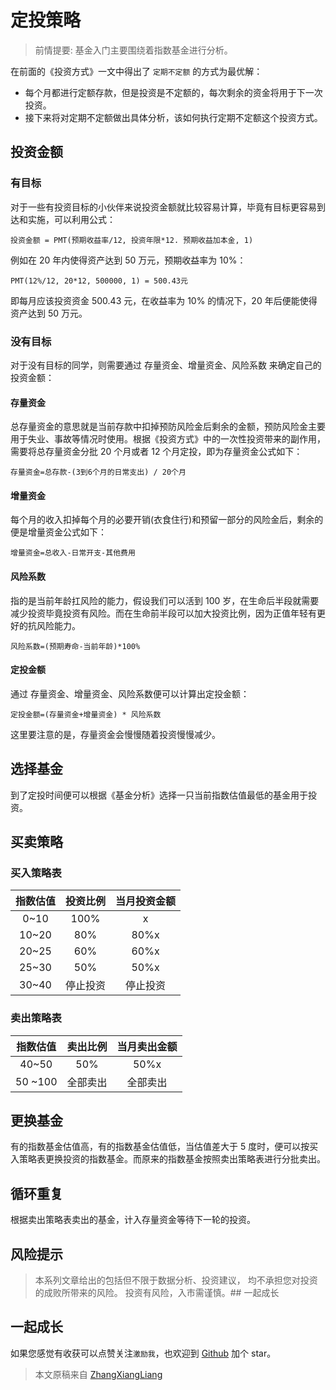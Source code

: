 # 定投策略

> 前情提要: 基金入门主要围绕着指数基金进行分析。

在前面的《投资方式》一文中得出了 `定期不定额` 的方式为最优解：

- 每个月都进行定额存款，但是投资是不定额的，每次剩余的资金将用于下一次投资。
- 接下来将对定期不定额做出具体分析，该如何执行定期不定额这个投资方式。

## 投资金额

### 有目标

对于一些有投资目标的小伙伴来说投资金额就比较容易计算，毕竟有目标更容易到达和实施，可以利用公式：

```
投资金额 = PMT(预期收益率/12, 投资年限*12. 预期收益加本金, 1)
```

例如在 20 年内使得资产达到 50 万元，预期收益率为 10%：

```
PMT(12%/12, 20*12, 500000, 1) = 500.43元
```

即每月应该投资资金 500.43 元，在收益率为 10% 的情况下，20 年后便能使得资产达到 50 万元。

### 没有目标

对于没有目标的同学，则需要通过 存量资金、增量资金、风险系数 来确定自己的投资金额：

#### 存量资金

总存量资金的意思就是当前存款中扣掉预防风险金后剩余的金额，预防风险金主要用于失业、事故等情况时使用。根据《投资方式》中的一次性投资带来的副作用，需要将总存量资金分批 20 个月或者 12 个月定投，即为存量资金公式如下：

```
存量资金=总存款-(3到6个月的日常支出) / 20个月
```

#### 增量资金

每个月的收入扣掉每个月的必要开销(衣食住行)和预留一部分的风险金后，剩余的便是增量资金公式如下：

```
增量资金=总收入-日常开支-其他费用
```

#### 风险系数

指的是当前年龄扛风险的能力，假设我们可以活到 100 岁，在生命后半段就需要减少投资毕竟投资有风险。而在生命前半段可以加大投资比例，因为正值年轻有更好的抗风险能力。

```
风险系数=(预期寿命-当前年龄)*100%
```

#### 定投金额

通过 存量资金、增量资金、风险系数便可以计算出定投金额：

```
定投金额=(存量资金+增量资金) * 风险系数
```

这里要注意的是，存量资金会慢慢随着投资慢慢减少。

## 选择基金

到了定投时间便可以根据《基金分析》选择一只当前指数估值最低的基金用于投资。

## 买卖策略

### 买入策略表

| 指数估值 | 投资比例 | 当月投资金额 |
| :------: | :------: | :----------: |
|   0~10   |   100%   |      x       |
|  10~20   |   80%    |     80%x     |
|  20~25   |   60%    |     60%x     |
|  25~30   |   50%    |     50%x     |
|  30~40   | 停止投资 |   停止投资   |

### 卖出策略表

| 指数估值 | 卖出比例 | 当月卖出金额 |
| :------: | :------: | :----------: |
|  40~50   |   50%    |     50%x     |
| 50 ~100  | 全部卖出 |   全部卖出   |

## 更换基金

有的指数基金估值高，有的指数基金估值低，当估值差大于 5 度时，便可以按买入策略表更换投资的指数基金。而原来的指数基金按照卖出策略表进行分批卖出。

## 循环重复

根据卖出策略表卖出的基金，计入存量资金等待下一轮的投资。

## 风险提示

> 本系列文章给出的包括但不限于数据分析、投资建议，
> 均不承担您对投资的成败所带来的风险。
> 投资有风险，入市需谨慎。## 一起成长

## 一起成长

如果您感觉有收获可以点赞关注`激励我`，也欢迎到 [Github](https://github.com/zhangxiangliang/personal-financial-planning) 加个 star。

> 本文原稿来自 [ZhangXiangLiang](https://github.com/zhangxiangliang)
